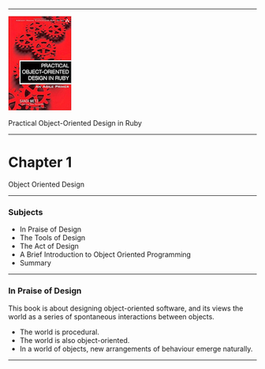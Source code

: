 
---

![](images/ebook.png)

Practical Object-Oriented Design in Ruby

---

# Chapter 1

Object Oriented Design

---

### Subjects
* In Praise of Design
* The Tools of Design
* The Act of Design
* A Brief Introduction to Object Oriented Programming
* Summary

---

### In Praise of Design

This book is about designing object-oriented software, and its views the world as a series of spontaneous interactions between objects.

* The world is procedural.
* The world is also object-oriented.
* In a world of objects, new arrangements of behaviour emerge naturally.

---
